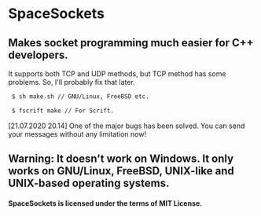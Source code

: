 # SpaceSockets
## Makes socket programming much easier for C++ developers.

It supports both TCP and UDP methods, but TCP method has some problems. So, I'll probably fix that later.

```sh
 $ sh make.sh // GNU/Linux, FreeBSD etc.
```
```sh
 $ fscrift make // For Scrift.
```

[21.07.2020 20.14] One of the major bugs has been solved. You can send your messages without any limitation now!

## Warning: It doesn't work on Windows. It only works on GNU/Linux, FreeBSD, UNIX-like and UNIX-based operating systems.
#### SpaceSockets is licensed under the terms of MIT License.

